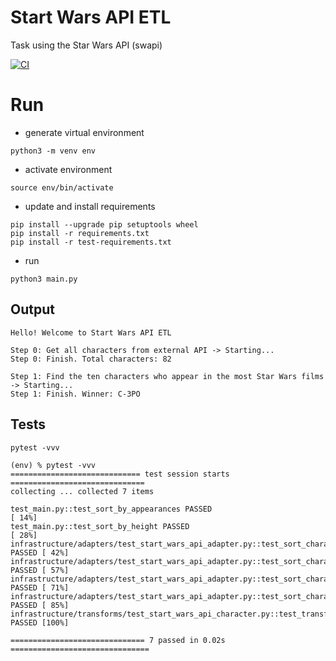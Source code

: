 # Start Wars API ETL

Task using the Star Wars API (swapi)

[![CI](https://github.com/txemac/start_wars_api_etl/actions/workflows/ci.yml/badge.svg?branch=main)](https://github.com/txemac/start_wars_api_etl/actions/workflows/ci.yml)

# Run

- generate virtual environment

```shell
python3 -m venv env
```

- activate environment

```shell
source env/bin/activate
```

- update and install requirements

```shell
pip install --upgrade pip setuptools wheel
pip install -r requirements.txt
pip install -r test-requirements.txt 
```

- run

```shell
python3 main.py
```

## Output

```text
Hello! Welcome to Start Wars API ETL

Step 0: Get all characters from external API -> Starting...
Step 0: Finish. Total characters: 82

Step 1: Find the ten characters who appear in the most Star Wars films -> Starting...
Step 1: Finish. Winner: C-3PO
```

## Tests

```shell
pytest -vvv
```

```text
(env) % pytest -vvv
============================= test session starts ==============================
collecting ... collected 7 items

test_main.py::test_sort_by_appearances PASSED                            [ 14%]
test_main.py::test_sort_by_height PASSED                                 [ 28%]
infrastructure/adapters/test_start_wars_api_adapter.py::test_sort_characters_by_appearances_ok PASSED [ 42%]
infrastructure/adapters/test_start_wars_api_adapter.py::test_sort_characters_by_appearances_with_limit PASSED [ 57%]
infrastructure/adapters/test_start_wars_api_adapter.py::test_sort_characters_taller_ok PASSED [ 71%]
infrastructure/adapters/test_start_wars_api_adapter.py::test_sort_characters_taller_with_limit PASSED [ 85%]
infrastructure/transforms/test_start_wars_api_character.py::test_transform PASSED [100%]

============================== 7 passed in 0.02s ===============================
```
